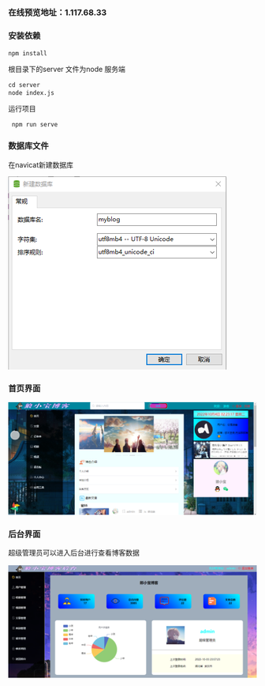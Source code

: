 ### 在线预览地址：1.117.68.33

### 安装依赖

```
npm install
```

根目录下的server 文件为node 服务端

```
cd server
node index.js
```

运行项目

```
 npm run serve
```

### 数据库文件

在navicat新建数据库

![1664821137661](image/README/1664821137661.png)

### 首页界面

![1664821420450](image/README/1664821420450.png)


### 后台界面

超级管理员可以进入后台进行查看博客数据

![1664821346663](image/README/1664821346663.png)
